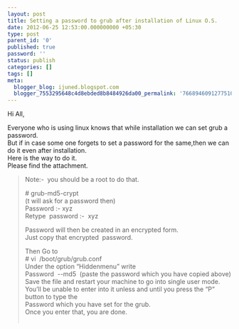 ```yaml
---
layout: post
title: Setting a password to grub after installation of Linux O.S.
date: 2012-06-25 12:53:00.000000000 +05:30
type: post
parent_id: '0'
published: true
password: ''
status: publish
categories: []
tags: []
meta:
  blogger_blog: ijuned.blogspot.com
  blogger_7553295648c4d8ebded8b8484926da00_permalink: '766894609127751050'
---
```

<div dir="ltr" style="text-align:left;">Hi All,</p>
<p>Everyone who is using linux knows that while installation we can set grub a password.<br />But if in case some one forgets to set a password for the same,then we can do it even after installation.<br />Here is the way to do it.<br />Please find the <span class="IL_AD" id="IL_AD2">attachment<span class="IL_AD_ICON"></span></span>.</p>
<blockquote class="tr_bq"><p>Note:-  you should be a root to do that.</p>
<p># grub-md5-crypt <br />(t will ask for a password then)<br />Password :- xyz<br />Retype  password :-  xyz</p>
<p>Password will then be created in an encrypted form.<br />Just copy that encrypted  password.</p>
<p>Then Go to <br /># vi  /boot/grub/grub.conf<br />Under the <span class="IL_AD" id="IL_AD3">option<span class="IL_AD_ICON"></span></span> “Hiddenmenu” write<br />Password  --md5  (paste the password which you have copied above)<br />Save <span class="IL_AD" id="IL_AD5">the file<span class="IL_AD_ICON"></span></span> and restart your machine to go into <span class="IL_AD" id="IL_AD7">single<span class="IL_AD_ICON"></span></span> user mode.<br />You’ll be unable to enter into it unless and until you press the “P” button to type the<br />Password which you have set for the grub.<br />Once you enter that, you are done.<br /> </p></blockquote>
</div>
